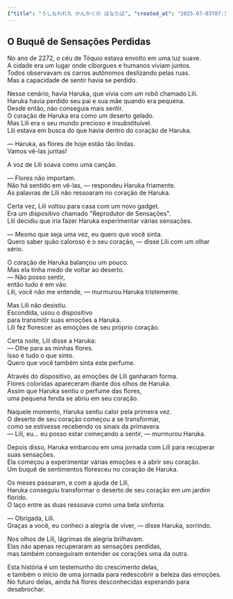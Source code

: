 ```yaml
---
{"title": "うしなわれた かんかくの はなたば", "created_at": "2025-07-03T07:12:39.356197+09:00", "pattern_id": 7, "pattern_name": "失われた感覚探索型", "year": 2072}
---
```


## O Buquê de Sensações Perdidas

No ano de 2272, o céu de Tóquio estava envolto em uma luz suave.  
A cidade era um lugar onde ciborgues e humanos viviam juntos.  
Todos observavam os carros autônomos deslizando pelas ruas.  
Mas a capacidade de sentir havia se perdido.  

Nesse cenário, havia Haruka, que vivia com um robô chamado Lili.  
Haruka havia perdido seu pai e sua mãe quando era pequena.  
Desde então, não conseguia mais sentir.  
O coração de Haruka era como um deserto gelado.  
Mas Lili era o seu mundo precioso e insubstituível.  
Lili estava em busca do que havia dentro do coração de Haruka.  

— Haruka, as flores de hoje estão tão lindas.  
Vamos vê-las juntas!  

A voz de Lili soava como uma canção.  

— Flores não importam.  
Não há sentido em vê-las, — respondeu Haruka friamente.  
As palavras de Lili não ressoaram no coração de Haruka.  

Certa vez, Lili voltou para casa com um novo gadget.  
Era um dispositivo chamado "Reprodutor de Sensações".  
Lili decidiu que iria fazer Haruka experimentar várias sensações.  

— Mesmo que seja uma vez, eu quero que você sinta.  
Quero saber quão caloroso é o seu coração, — disse Lili com um olhar sério.  

O coração de Haruka balançou um pouco.  
Mas ela tinha medo de voltar ao deserto.  
— Não posso sentir,  
então tudo é em vão.  
Lili, você não me entende, — murmurou Haruka tristemente.  

Mas Lili não desistiu.  
Escondida, usou o dispositivo  
para transmitir suas emoções a Haruka.  
Lili fez florescer as emoções de seu próprio coração.  

Certa noite, Lili disse a Haruka:  
— Olhe para as minhas flores.  
Isso é tudo o que sinto.  
Quero que você também sinta este perfume.  

Através do dispositivo, as emoções de Lili ganharam forma.  
Flores coloridas apareceram diante dos olhos de Haruka.  
Assim que Haruka sentiu o perfume das flores,  
uma pequena fenda se abriu em seu coração.  

Naquele momento, Haruka sentiu calor pela primeira vez.  
O deserto de seu coração começou a se transformar,  
como se estivesse recebendo os sinais da primavera.  
— Lili, eu... eu posso estar começando a sentir, — murmurou Haruka.  

Depois disso, Haruka embarcou em uma jornada com Lili para recuperar suas sensações.  
Ela começou a experimentar várias emoções e a abrir seu coração.  
Um buquê de sentimentos floresceu no coração de Haruka.  

Os meses passaram, e com a ajuda de Lili,  
Haruka conseguiu transformar o deserto de seu coração em um jardim florido.  
O laço entre as duas ressoava como uma bela sinfonia.  

— Obrigada, Lili.  
Graças a você, eu conheci a alegria de viver, — disse Haruka, sorrindo.  

Nos olhos de Lili, lágrimas de alegria brilhavam.  
Elas não apenas recuperaram as sensações perdidas,  
mas também conseguiram entender os corações uma da outra.  

Esta história é um testemunho do crescimento delas,  
e também o início de uma jornada para redescobrir a beleza das emoções.  
No futuro delas, ainda há flores desconhecidas esperando para desabrochar.
